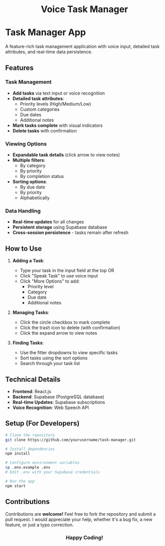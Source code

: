 <h1 align="center">Voice Task Manager</h1>

# Task Manager App

A feature-rich task management application with voice input, detailed task attributes, and real-time data persistence.

## Features

### Task Management
- **Add tasks** via text input or voice recognition
- **Detailed task attributes**:
  - Priority levels (High/Medium/Low)
  - Custom categories
  - Due dates
  - Additional notes
- **Mark tasks complete** with visual indicators
- **Delete tasks** with confirmation

### Viewing Options
- **Expandable task details** (click arrow to view notes)
- **Multiple filters**:
  - By category
  - By priority
  - By completion status
- **Sorting options**:
  - By due date
  - By priority
  - Alphabetically

### Data Handling
- **Real-time updates** for all changes
- **Persistent storage** using Supabase database
- **Cross-session persistence** - tasks remain after refresh

## How to Use

1. **Adding a Task**:
   - Type your task in the input field at the top OR
   - Click "Speak Task" to use voice input
   - Click "More Options" to add:
     - Priority level
     - Category
     - Due date
     - Additional notes

2. **Managing Tasks**:
   - Click the circle checkbox to mark complete
   - Click the trash icon to delete (with confirmation)
   - Click the expand arrow to view notes


3. **Finding Tasks**:
   - Use the filter dropdowns to view specific tasks
   - Sort tasks using the sort options
   - Search through your task list

## Technical Details

- **Frontend**: React.js
- **Backend**: Supabase (PostgreSQL database)
- **Real-time Updates**: Supabase subscriptions
- **Voice Recognition**: Web Speech API


## Setup (For Developers)

```bash
# Clone the repository
git clone https://github.com/yourusername/task-manager.git

# Install dependencies
npm install

# Configure environment variables
cp .env.example .env
# Edit .env with your Supabase credentials

# Run the app
npm start
```

## Contributions

Contributions are **welcome!** Feel free to fork the repository and submit a pull request. I would appreciate your help, whether it's a bug fix, a new feature, or just a typo correction. 

<h3 align="center">Happy Coding!</h3>
